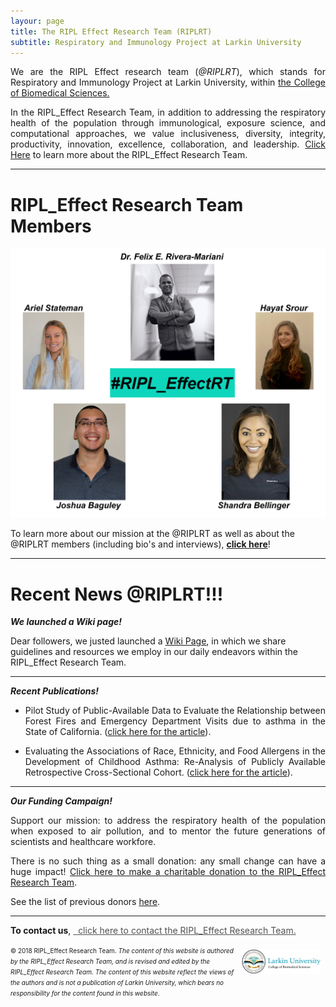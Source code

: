 ```yaml
---
layour: page
title: The RIPL Effect Research Team (RIPLRT)
subtitle: Respiratory and Immunology Project at Larkin University
---
```


<div style="text-align:justify"><p>We are the RIPL Effect research team (<i>@RIPLRT</i>), which stands for Respiratory and Immunology Project at Larkin University, within <a href="http://ularkin.org/college-of-biomedical-sciences/" target="_blank">the College of Biomedical Sciences.</a></p></div>

<div style="text-align:justify"><p>In the RIPL_Effect Research Team, in addition to addressing the respiratory health of the population through immunological, exposure science, and computational approaches, we value inclusiveness, diversity, integrity, productivity, innovation, excellence, collaboration, and leadership. <a href="https://www.riplrt.com/about/">Click Here</a> to learn more about the RIPL_Effect Research Team.</p></div>

---
# RIPL_Effect Research Team Members

<a href="https://www.riplrt.com/about/">
  <img src="/img/RIPL_EffectRT.png" alt="RIPL_Effect Research Team" class="inline"/>
</a>

To learn more about our mission at the @RIPLRT as well as about the @RIPLRT members (including bio's and interviews), [**click here**](https://www.riplrt.com/about)!

---
# Recent News @RIPLRT!!!

<i><b>We launched a Wiki page!</b></i>

Dear followers, we justed launched a <a href="https://wiki.riplrt.com" target="_blank">Wiki Page</a>, in which we share guidelines and resources we employ in our daily endeavors within the RIPL_Effect Research Team.

---
<i><b>Recent Publications!</b></i>
 
<ul>
<li><div style="text-align:justify"><p>Pilot Study of Public-Available Data to Evaluate the Relationship between Forest Fires and Emergency Department Visits due to asthma in the State of California. (<a href="http://dx.doi.org/10.12688/f1000research.15839.1" target="_blank">click here for the article</a>).</p></div></li>
</ul>

<ul>
<li><div style="text-align:justify"><p>Evaluating the Associations of Race, Ethnicity, and Food Allergens in the Development of Childhood Asthma: Re-Analysis of Publicly Available Retrospective Cross-Sectional Cohort. (<a href="http://dx.doi.org/10.12688/f1000research.15831.1" target="_blank">click here for the article</a>).</p></div></li> 
</ul> 

---
<i><b>Our Funding Campaign!</b></i>

<div style="text-align:justify"><p>Support our mission: to address the respiratory health of the population when exposed to air pollution, and to mentor the future generations of scientists and healthcare workfore.</p></div> 

<div style="text-align:justify"><p>There is no such thing as a small donation: any small change can have a huge impact! <a href="https://www.gofundme.com/advocate-for-the-ripleffect?sharetype=teams&member=275308&rcid=r01-153687396981-61436b19e158485d&pc=ot_co_campmgmt_w" target="_blank">Click here to make a charitable donation to the RIPL_Effect Research Team</a>.</p></div>

See the list of previous donors [here](https://www.riplrt.com/donors).

---
**To contact us**, 
<a href="mailto:contactus@riplrt.com" target="_blank" style="color:#515151;"><i class="fa fa-envelope" style="font-size:1em"></i> &nbsp; click here to contact the RIPL_Effect Research Team.<br></a>

<a href="http://ularkin.org/college-of-biomedical-sciences/">
  <img src="/img/LU-Biomed-Logo-Horizontal-1.png" alt="College of Biomedical Sciences at Larkin University" align="right" style="width: 25%; height: 25%; margin:8px"/>
</a>

<font size="1">&#169; 2018 RIPL_Effect Research Team. <i>The content of this website is authored by the RIPL_Effect Research Team, and is revised and edited by the RIPL_Effect Research Team. The content of this website reflect the views of the authors and is not a publication of Larkin University, which bears no responsibility for the content found in this website</i>.</font>



